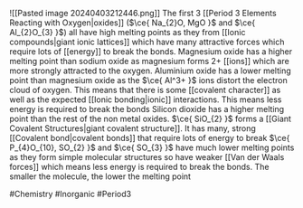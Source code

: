 ![[Pasted image 20240403212446.png]]
The first 3 [[Period 3 Elements Reacting with Oxygen|oxides]] ($\ce{ Na_{2}O, MgO }$ and $\ce{ Al_{2}O_{3} }$) all have high melting points as they from [[Ionic compounds|giant ionic lattices]] which have many attractive forces which require lots of [[energy]] to break the bonds. Magnesium oxide has a higher melting point than sodium oxide as magnesium forms 2+ [[ions]] which are more strongly attracted to the oxygen. Aluminium oxide has a lower melting point than magnesium oxide as the $\ce{ Al^3+ }$ ions distort the electron cloud of oxygen. This means that there is some [[covalent character]] as well as the expected [[Ionic bonding|ionic]] interactions. This means less energy is required to break the bonds
Silicon dioxide has a higher melting point than the rest of the non metal oxides. $\ce{ SiO_{2} }$ forms a [[Giant Covalent Structures|giant covalent structure]]. It has many, strong [[Covalent bond|covalent bonds]] that require lots of energy to break
$\ce{ P_{4}O_{10}, SO_{2} }$ and $\ce{ SO_{3} }$ have much lower melting points as they form simple molecular structures so have weaker [[Van der Waals forces]] which means less energy is required to break the bonds. The smaller the molecule, the lower the melting point

#Chemistry #Inorganic #Period3 